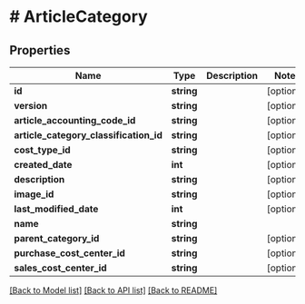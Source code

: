 # # ArticleCategory

## Properties

Name | Type | Description | Notes
------------ | ------------- | ------------- | -------------
**id** | **string** |  | [optional]
**version** | **string** |  | [optional]
**article_accounting_code_id** | **string** |  | [optional]
**article_category_classification_id** | **string** |  | [optional]
**cost_type_id** | **string** |  | [optional]
**created_date** | **int** |  | [optional]
**description** | **string** |  | [optional]
**image_id** | **string** |  | [optional]
**last_modified_date** | **int** |  | [optional]
**name** | **string** |  |
**parent_category_id** | **string** |  | [optional]
**purchase_cost_center_id** | **string** |  | [optional]
**sales_cost_center_id** | **string** |  | [optional]

[[Back to Model list]](../../README.md#models) [[Back to API list]](../../README.md#endpoints) [[Back to README]](../../README.md)
